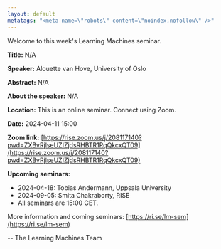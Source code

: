 ```yaml
---
layout: default
metatags: "<meta name=\"robots\" content=\"noindex,nofollow\" />"
---
```

Welcome to this week's Learning Machines seminar.

**Title:** N/A

**Speaker:** Alouette van Hove, University of Oslo

**Abstract:** N/A

**About the speaker:** N/A

**Location:** This is an online seminar. Connect using Zoom.

**Date:** 2024-04-11 15:00

**Zoom link:** [https://rise.zoom.us/j/208117140?pwd=ZXBvRjlseUZIZjdsRHBTR1RqQkcxQT09](https://rise.zoom.us/j/208117140?pwd=ZXBvRjlseUZIZjdsRHBTR1RqQkcxQT09)

**Upcoming seminars:**

* 2024-04-18: Tobias Andermann, Uppsala University
* 2024-09-05: Smita Chakraborty, RISE
* All seminars are 15:00 CET.

More information and coming seminars: [https://ri.se/lm-sem](https://ri.se/lm-sem)

-- The Learning Machines Team

